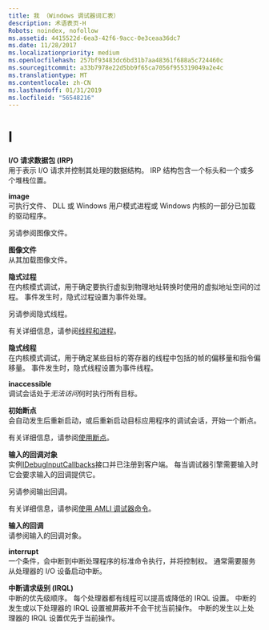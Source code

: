 ```yaml
---
title: 我 （Windows 调试器词汇表）
description: 术语表页-H
Robots: noindex, nofollow
ms.assetid: 4415522d-6ea3-42f6-9acc-0e3ceaa36dc7
ms.date: 11/28/2017
ms.localizationpriority: medium
ms.openlocfilehash: 257bf93483dc6bd31b7aa48361f688a5c724460c
ms.sourcegitcommit: a33b7978e22d5bb9f65ca7056f955319049a2e4c
ms.translationtype: MT
ms.contentlocale: zh-CN
ms.lasthandoff: 01/31/2019
ms.locfileid: "56548216"
---
```

# <a name="i"></a>I


<span id="i_o_request_packet__irp_"></span><span id="I_O_REQUEST_PACKET__IRP_"></span>**I/O 请求数据包 (IRP)**  
用于表示 I/O 请求并控制其处理的数据结构。 IRP 结构包含一个标头和一个或多个堆栈位置。

<span id="image"></span><span id="IMAGE"></span>**image**  
可执行文件、 DLL 或 Windows 用户模式进程或 Windows 内核的一部分已加载的驱动程序。

另请参阅图像文件。

<span id="image_file"></span><span id="IMAGE_FILE"></span>**图像文件**  
从其加载图像文件。

<span id="implicit_process"></span><span id="IMPLICIT_PROCESS"></span>**隐式过程**  
在内核模式调试，用于确定要执行虚拟到物理地址转换时使用的虚拟地址空间的过程。 事件发生时，隐式过程设置为事件处理。

另请参阅隐式线程。

有关详细信息，请参阅[线程和进程](threads-and-processes.md)。

<span id="implicit_thread"></span><span id="IMPLICIT_THREAD"></span>**隐式线程**  
在内核模式调试，用于确定某些目标的寄存器的线程中包括的帧的偏移量和指令偏移量。 事件发生时，隐式线程设置为事件线程。

<span id="inaccessible"></span><span id="INACCESSIBLE"></span>**inaccessible**  
调试会话处于*无法访问*何时执行所有目标。

<span id="initial_breakpoint"></span><span id="INITIAL_BREAKPOINT"></span>**初始断点**  
会自动发生后重新启动，或后重新启动目标应用程序的调试会话，开始一个断点。

有关详细信息，请参阅[使用断点](using-breakpoints.md)。

<span id="input_callback_objects"></span><span id="INPUT_CALLBACK_OBJECTS"></span>**输入的回调对象**  
实例[IDebugInputCallbacks](https://msdn.microsoft.com/library/windows/hardware/ff550785)接口并已注册到客户端。 每当调试器引擎需要输入时它会要求输入的回调提供它。

另请参阅输出回调。

有关详细信息，请参阅[使用 AMLI 调试器命令](using-amli-debugger-commands.md)。

<span id="input_callbacks"></span><span id="INPUT_CALLBACKS"></span>**输入的回调**  
请参阅输入的回调对象。

<span id="interrupt"></span><span id="INTERRUPT"></span>**interrupt**  
一个条件，会中断到中断处理程序的标准命令执行，并将控制权。 通常需要服务从处理器的 I/O 设备启动中断。

<span id="interrupt_request_level__irql_"></span><span id="INTERRUPT_REQUEST_LEVEL__IRQL_"></span>**中断请求级别 (IRQL)**  
中断的优先级顺序。 每个处理器都有线程可以提高或降低的 IRQL 设置。 中断的发生或以下处理器的 IRQL 设置被屏蔽并不会干扰当前操作。 中断的发生以上处理器的 IRQL 设置优先于当前操作。

 

 





